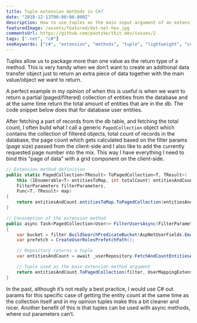 ```yaml
---
title: Tuple extension methods in C#7
date: "2018-12-13T00:00:00.000Z"
description: How to use tuples as the main input argument of an extension method in C#?
featuredImage: /assets/featured/dot-net-hex.jpg
commentsUrl: https://github.com/pootzko/tkit.dev/issues/2
tags: [".net", "c#"]
seoKeywords: ["c#", "extension", "methods", "tuple", "lightweight", "code", "declutter"]
---
```


Tuples allow us to package more than one value as the return type of a method. This is very handy when we don’t want to create an additional data transfer object just to return an extra piece of data together with the main value/object we want to return.

A perfect example in my opinion of when this is useful is when we want to return a partial (paged/filtered) collection of entities from the database and at the same time return the total amount of entities that are in the db. The code snippet below does that for database user entities.

After fetching a part of records from the db table, and fetching the total count, I often build what I call a generic `PagedCollection` object which contains the collection of filtered objects, total count of records in the database, the page count which gets calculated based on the filter params (page size) passed from the client-side and I also like to add the currently requested page number into the mix. This way I have everything I need to bind this “page of data” with a grid component on the client-side.

```cs
// Extension method definition
public static PagedCollection<TResult> ToPagedCollection<T, TResult>(
    this (IEnumerable<T> entitiesToMap, int totalCount) entitiesAndCount, // This is the important bit
    FilterParameters filterParameters,
    Func<T, TResult> map)
{
    return entitiesAndCount.entitiesToMap.ToPagedCollection(entitiesAndCount.totalCount, filterParameters?.PagingParameters?.PageSize, map);
}

// Consumption of the extension method
public async Task<PagedCollection<User>> FilterUsersAsync(FilterParameters filter)
{
    var bucket = filter.BuildSearchPredicateBucket(AspNetUserFields.Email);
    var prefetch = CreateUserRolesPrefetchPath();

    // Repository returns a tuple
    var entitiesAndCount = await _userRepository.FetchAndCountEntitiesAsync(filter, bucket, prefetch);

    // Tuple used as the main extension method argument
    return entitiesAndCount.ToPagedCollection(filter, UserMappingExtensions.ToModel);
}
```

In the past, although it’s not really a best practice, I would use C# out params for this specific case of getting the entity count at the same time as the collection itself and in my opinion tuples make this a bit cleaner and nicer. Another benefit of this is that tuples can be used with async methods, where out parameters can’t.
